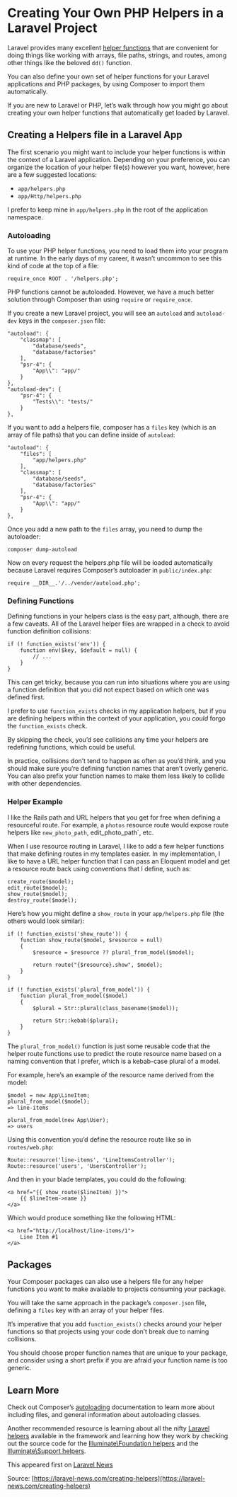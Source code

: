 # Creating Your Own PHP Helpers in a Laravel Project

Laravel provides many excellent [helper functions](https://laravel.com/docs/5.5/helpers) that are convenient for doing things like working with arrays, file paths, strings, and routes, among other things like the beloved `dd()` function.

You can also define your own set of helper functions for your Laravel applications and PHP packages, by using Composer to import them automatically.

If you are new to Laravel or PHP, let’s walk through how you might go about creating your own helper functions that automatically get loaded by Laravel.

## Creating a Helpers file in a Laravel App

The first scenario you might want to include your helper functions is within the context of a Laravel application. Depending on your preference, you can organize the location of your helper file(s) however you want, however, here are a few suggested locations:

*   `app/helpers.php`
*   `app/Http/helpers.php`

I prefer to keep mine in `app/helpers.php` in the root of the application namespace.

### Autoloading

To use your PHP helper functions, you need to load them into your program at runtime. In the early days of my career, it wasn’t uncommon to see this kind of code at the top of a file:

    require_once ROOT . '/helpers.php';

PHP functions cannot be autoloaded. However, we have a much better solution through Composer than using `require` or `require_once`.

If you create a new Laravel project, you will see an `autoload` and `autoload-dev` keys in the `composer.json` file:

    "autoload": {
        "classmap": [
            "database/seeds",
            "database/factories"
        ],
        "psr-4": {
            "App\\": "app/"
        }
    },
    "autoload-dev": {
        "psr-4": {
            "Tests\\": "tests/"
        }
    },

If you want to add a helpers file, composer has a `files` key (which is an array of file paths) that you can define inside of `autoload`:

    "autoload": {
        "files": [
            "app/helpers.php"
        ],
        "classmap": [
            "database/seeds",
            "database/factories"
        ],
        "psr-4": {
            "App\\": "app/"
        }
    },

Once you add a new path to the `files` array, you need to dump the autoloader:

    composer dump-autoload

Now on every request the helpers.php file will be loaded automatically because Laravel requires Composer’s autoloader in `public/index.php`:

    require __DIR__.'/../vendor/autoload.php';

### Defining Functions

Defining functions in your helpers class is the easy part, although, there are a few caveats. All of the Laravel helper files are wrapped in a check to avoid function definition collisions:

    if (! function_exists('env')) {
        function env($key, $default = null) {
            // ...
        }
    }

This can get tricky, because you can run into situations where you are using a function definition that you did not expect based on which one was defined first.

I prefer to use `function_exists` checks in my application helpers, but if you are defining helpers within the context of your application, you _could_ forgo the `function_exists` check.

By skipping the check, you’d see collisions any time your helpers are redefining functions, which could be useful.

In practice, collisions don’t tend to happen as often as you’d think, and you should make sure you’re defining function names that aren’t overly generic. You can also prefix your function names to make them less likely to collide with other dependencies.

### Helper Example

I like the Rails path and URL helpers that you get for free when defining a resourceful route. For example, a `photos` resource route would expose route helpers like `new_photo_path`, edit_photo_path`, etc.

When I use resource routing in Laravel, I like to add a few helper functions that make defining routes in my templates easier. In my implementation, I like to have a URL helper function that I can pass an Eloquent model and get a resource route back using conventions that I define, such as:

    create_route($model);
    edit_route($model);
    show_route($model);
    destroy_route($model);

Here’s how you might define a `show_route` in your `app/helpers.php` file (the others would look similar):

    if (! function_exists('show_route')) {
        function show_route($model, $resource = null)
        {
            $resource = $resource ?? plural_from_model($model);

            return route("{$resource}.show", $model);
        }
    }

    if (! function_exists('plural_from_model')) {
        function plural_from_model($model)
        {
            $plural = Str::plural(class_basename($model));

            return Str::kebab($plural);
        }
    }

The `plural_from_model()` function is just some reusable code that the helper route functions use to predict the route resource name based on a naming convention that I prefer, which is a kebab-case plural of a model.

For example, here’s an example of the resource name derived from the model:

    $model = new App\LineItem;
    plural_from_model($model);
    => line-items

    plural_from_model(new App\User);
    => users

Using this convention you’d define the resource route like so in `routes/web.php`:

    Route::resource('line-items', 'LineItemsController');
    Route::resource('users', 'UsersController');

And then in your blade templates, you could do the following:

    <a href="{{ show_route($lineItem) }}">
        {{ $lineItem->name }}
    </a>

Which would produce something like the following HTML:

    <a href="http://localhost/line-items/1">
        Line Item #1
    </a>

## Packages

Your Composer packages can also use a helpers file for any helper functions you want to make available to projects consuming your package.

You will take the same approach in the package’s `composer.json` file, defining a `files` key with an array of your helper files.

It’s imperative that you add `function_exists()` checks around your helper functions so that projects using your code don’t break due to naming collisions.

You should choose proper function names that are unique to your package, and consider using a short prefix if you are afraid your function name is too generic.

## Learn More

Check out Composer’s [autoloading](https://getcomposer.org/doc/04-schema.md#autoload) documentation to learn more about including files, and general information about autoloading classes.

Another recommended resource is learning about all the nifty [Laravel helpers](https://laravel.com/docs/5.5/helpers) available in the framework and learning how they work by checking out the source code for the [Illuminate\Foundation helpers](https://github.com/laravel/framework/blob/5.5/src/Illuminate/Foundation/helpers.php) and the [Illuminate\Support helpers](https://github.com/laravel/framework/blob/5.5/src/Illuminate/Support/helpers.php).

This appeared first on [Laravel News](https://laravel-news.com)

Source: [https://laravel-news.com/creating-helpers](https://laravel-news.com/creating-helpers)